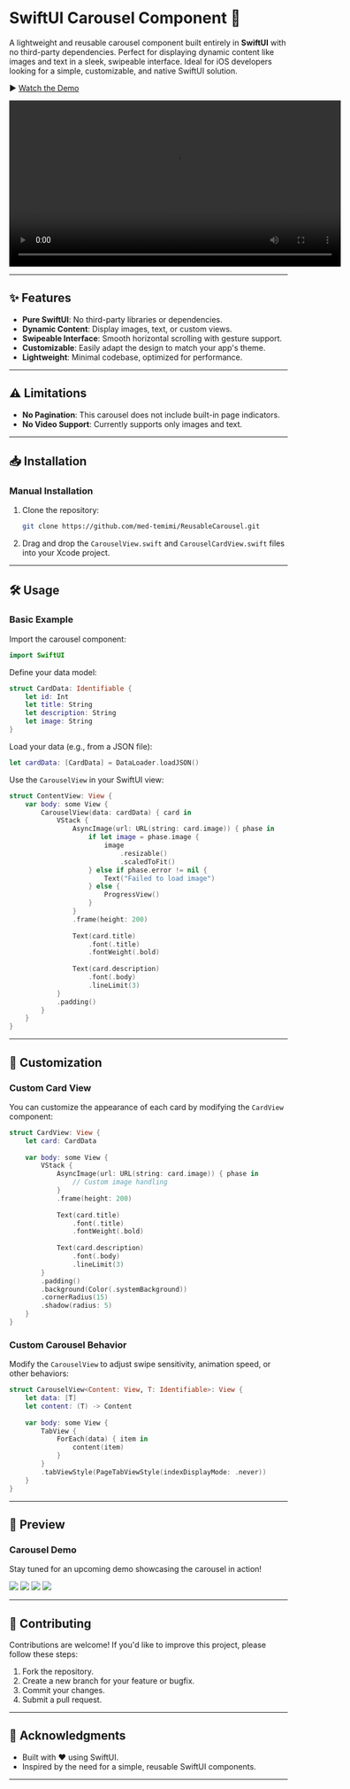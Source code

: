 # SwiftUI Carousel Component 🚀

A lightweight and reusable carousel component built entirely in **SwiftUI** with no third-party dependencies. Perfect for displaying dynamic content like images and text in a sleek, swipeable interface. Ideal for iOS developers looking for a simple, customizable, and native SwiftUI solution.

▶️ [Watch the Demo](https://github.com/user-attachments/assets/85415555-afab-4ab0-acd4-da5ce9903eb3)

<video width="600" controls>
  <source src="https://github.com/user-attachments/assets/85415555-afab-4ab0-acd4-da5ce9903eb3" type="video/mp4">
</video>

---

## ✨ Features
- **Pure SwiftUI**: No third-party libraries or dependencies.
- **Dynamic Content**: Display images, text, or custom views.
- **Swipeable Interface**: Smooth horizontal scrolling with gesture support.
- **Customizable**: Easily adapt the design to match your app's theme.
- **Lightweight**: Minimal codebase, optimized for performance.

---

## ⚠️ Limitations
- **No Pagination**: This carousel does not include built-in page indicators.
- **No Video Support**: Currently supports only images and text.

---

## 📥 Installation
### Manual Installation
1. Clone the repository:

   ```bash
   git clone https://github.com/med-temimi/ReusableCarousel.git
   ```
2. Drag and drop the `CarouselView.swift` and `CarouselCardView.swift` files into your Xcode project.

---

## 🛠️ Usage

### Basic Example

Import the carousel component:

```swift
import SwiftUI
```

Define your data model:

```swift
struct CardData: Identifiable {
    let id: Int
    let title: String
    let description: String
    let image: String
}
```

Load your data (e.g., from a JSON file):

```swift
let cardData: [CardData] = DataLoader.loadJSON()
```

Use the `CarouselView` in your SwiftUI view:

```swift
struct ContentView: View {
    var body: some View {
        CarouselView(data: cardData) { card in
            VStack {
                AsyncImage(url: URL(string: card.image)) { phase in
                    if let image = phase.image {
                        image
                            .resizable()
                            .scaledToFit()
                    } else if phase.error != nil {
                        Text("Failed to load image")
                    } else {
                        ProgressView()
                    }
                }
                .frame(height: 200)
                
                Text(card.title)
                    .font(.title)
                    .fontWeight(.bold)
                
                Text(card.description)
                    .font(.body)
                    .lineLimit(3)
            }
            .padding()
        }
    }
}
```

---

## 🎨 Customization

### Custom Card View

You can customize the appearance of each card by modifying the `CardView` component:

```swift
struct CardView: View {
    let card: CardData
    
    var body: some View {
        VStack {
            AsyncImage(url: URL(string: card.image)) { phase in
                // Custom image handling
            }
            .frame(height: 200)
            
            Text(card.title)
                .font(.title)
                .fontWeight(.bold)
            
            Text(card.description)
                .font(.body)
                .lineLimit(3)
        }
        .padding()
        .background(Color(.systemBackground))
        .cornerRadius(15)
        .shadow(radius: 5)
    }
}
```

### Custom Carousel Behavior

Modify the `CarouselView` to adjust swipe sensitivity, animation speed, or other behaviors:

```swift
struct CarouselView<Content: View, T: Identifiable>: View {
    let data: [T]
    let content: (T) -> Content
    
    var body: some View {
        TabView {
            ForEach(data) { item in
                content(item)
            }
        }
        .tabViewStyle(PageTabViewStyle(indexDisplayMode: .never))
    }
}
```

---

## 🎥 Preview

### Carousel Demo
Stay tuned for an upcoming demo showcasing the carousel in action!

<img src="https://github.com/user-attachments/assets/280d2c81-2623-4c63-878d-36874ef928e8">

<img src="https://github.com/user-attachments/assets/4e868ecd-d785-49fb-883a-3ccc1387a3e3">

<img src="https://github.com/user-attachments/assets/79f84a29-3da1-4059-adfb-63cf498326ff">
<img src="https://github.com/user-attachments/assets/cbdb5591-a77b-479f-8938-b749c4911e8a">

---

## 🤝 Contributing

Contributions are welcome! If you'd like to improve this project, please follow these steps:

1. Fork the repository.
2. Create a new branch for your feature or bugfix.
3. Commit your changes.
4. Submit a pull request.

---

## 🙏 Acknowledgments

- Built with ❤️ using SwiftUI.
- Inspired by the need for a simple, reusable SwiftUI components.

---
